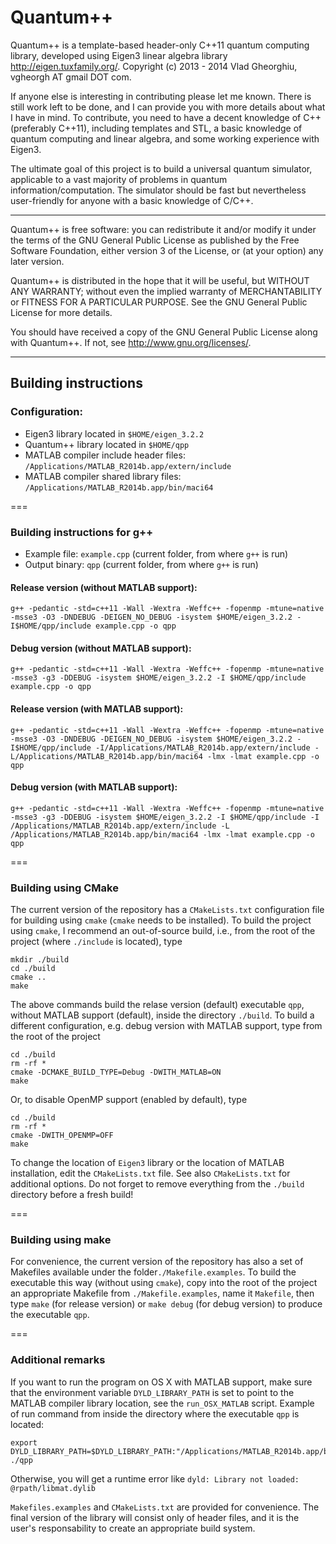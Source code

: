 # Quantum++

Quantum++ is a template-based header-only C++11 quantum computing library, 
developed using Eigen3 linear algebra library http://eigen.tuxfamily.org/. 
Copyright (c) 2013 - 2014 Vlad Gheorghiu, vgheorgh AT gmail DOT com.

If anyone else is interesting in contributing please let me known. 
There is still work left to be done, and I can provide you with more details about what I have in mind. 
To contribute, you need to have a decent knowledge of C++ (preferably C++11), 
including templates and STL, a basic knowledge of quantum computing and linear algebra, 
and some working experience with Eigen3.

The ultimate goal of this project is to build a universal quantum simulator, 
applicable to a vast majority of problems in quantum information/computation. 
The simulator should be fast but nevertheless user-friendly for anyone with a basic knowledge of C/C++. 

---

Quantum++ is free software: you can redistribute it and/or modify
it under the terms of the GNU General Public License as published by
the Free Software Foundation, either version 3 of the License, or
(at your option) any later version.

Quantum++ is distributed in the hope that it will be useful,
but WITHOUT ANY WARRANTY; without even the implied warranty of
MERCHANTABILITY or FITNESS FOR A PARTICULAR PURPOSE.  See the
GNU General Public License for more details.

You should have received a copy of the GNU General Public License
along with Quantum++.  If not, see <http://www.gnu.org/licenses/>.

---

## Building instructions

### Configuration:

- Eigen3 library located in `$HOME/eigen_3.2.2`
- Quantum++ library located in `$HOME/qpp`
- MATLAB compiler include header files: `/Applications/MATLAB_R2014b.app/extern/include`
- MATLAB compiler shared library files: `/Applications/MATLAB_R2014b.app/bin/maci64`

===

### Building instructions for g++

- Example file: `example.cpp` (current folder, from where `g++` is run)
- Output binary: `qpp` (current folder, from where `g++` is run)

#### Release version (without MATLAB support): 

	g++ -pedantic -std=c++11 -Wall -Wextra -Weffc++ -fopenmp -mtune=native -msse3 -O3 -DNDEBUG -DEIGEN_NO_DEBUG -isystem $HOME/eigen_3.2.2 -I$HOME/qpp/include example.cpp -o qpp

#### Debug version (without MATLAB support): 

	g++ -pedantic -std=c++11 -Wall -Wextra -Weffc++ -fopenmp -mtune=native -msse3 -g3 -DDEBUG -isystem $HOME/eigen_3.2.2 -I $HOME/qpp/include example.cpp -o qpp

#### Release version (with MATLAB support): 

	g++ -pedantic -std=c++11 -Wall -Wextra -Weffc++ -fopenmp -mtune=native -msse3 -O3 -DNDEBUG -DEIGEN_NO_DEBUG -isystem $HOME/eigen_3.2.2 -I$HOME/qpp/include -I/Applications/MATLAB_R2014b.app/extern/include -L/Applications/MATLAB_R2014b.app/bin/maci64 -lmx -lmat example.cpp -o qpp

#### Debug version (with MATLAB support): 

	g++ -pedantic -std=c++11 -Wall -Wextra -Weffc++ -fopenmp -mtune=native -msse3 -g3 -DDEBUG -isystem $HOME/eigen_3.2.2 -I $HOME/qpp/include -I /Applications/MATLAB_R2014b.app/extern/include -L /Applications/MATLAB_R2014b.app/bin/maci64 -lmx -lmat example.cpp -o qpp

===

### Building using CMake 

The current version of the repository has a `CMakeLists.txt` configuration file for building using `cmake`
 (`cmake` needs to be installed). To build the project using `cmake`, I recommend an out-of-source build, 
 i.e., from the root of the project (where `./include` is located), type

    mkdir ./build
    cd ./build
    cmake ..
    make

The above commands build the relase version (default) executable `qpp`, 
without MATLAB support (default), inside the directory `./build`. 
To build a different configuration, e.g. debug version with MATLAB support, 
type from the root of the project

    cd ./build
    rm -rf *
    cmake -DCMAKE_BUILD_TYPE=Debug -DWITH_MATLAB=ON
    make
    
Or, to disable OpenMP support (enabled by default), type
   
    cd ./build
    rm -rf *
    cmake -DWITH_OPENMP=OFF
    make

To change the location of `Eigen3` library or the location of MATLAB installation, 
edit the `CMakeLists.txt` file. See also `CMakeLists.txt` for additional options.
Do not forget to remove everything from the `./build` directory before a fresh build!

===

### Building using make

For convenience, the current version of the repository has also a set of Makefiles available 
under the folder`./Makefile.examples`. To build the executable this way (without using `cmake`), 
copy into the root of the project 
an appropriate Makefile from `./Makefile.examples`, name it `Makefile`, 
then type `make` (for release version) or `make debug` (for debug version) to produce the executable `qpp`.

===

### Additional remarks

If you want to run the program on OS X with MATLAB support, make sure that the environment variable 
`DYLD_LIBRARY_PATH` is set to point to the MATLAB compiler library location, see the `run_OSX_MATLAB` script. 
Example of run command from inside the directory where the executable `qpp` is located:
	
	export DYLD_LIBRARY_PATH=$DYLD_LIBRARY_PATH:"/Applications/MATLAB_R2014b.app/bin/maci64"; ./qpp

Otherwise, you will get a runtime error like `dyld: Library not loaded: @rpath/libmat.dylib`

`Makefiles.examples` and `CMakeLists.txt` are provided for convenience.
The final version of the library will consist only of header files, 
and it is the user's responsability to create an appropriate build system.
